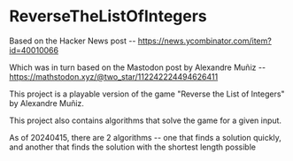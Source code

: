 # ReverseTheListOfIntegers

Based on the Hacker News post -- https://news.ycombinator.com/item?id=40010066

Which was in turn based on the Mastodon post by Alexandre Muñiz -- https://mathstodon.xyz/@two_star/112242224494626411

This project is a playable version of the game "Reverse the List of Integers" by Alexandre Muñiz.

This project also contains algorithms that solve the game for a given input.

As of 20240415, there are 2 algorithms -- one that finds a solution quickly, and another that finds the solution with the shortest length possible

